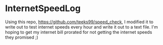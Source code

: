 InternetSpeedLog
================

Using this repo, https://github.com/teeks99/speed_check, I modified it to write out to test internet speeds every hour and write it out to a text file. I'm hoping to get my internet bill prorated for not getting the internet speeds they promised ;)
